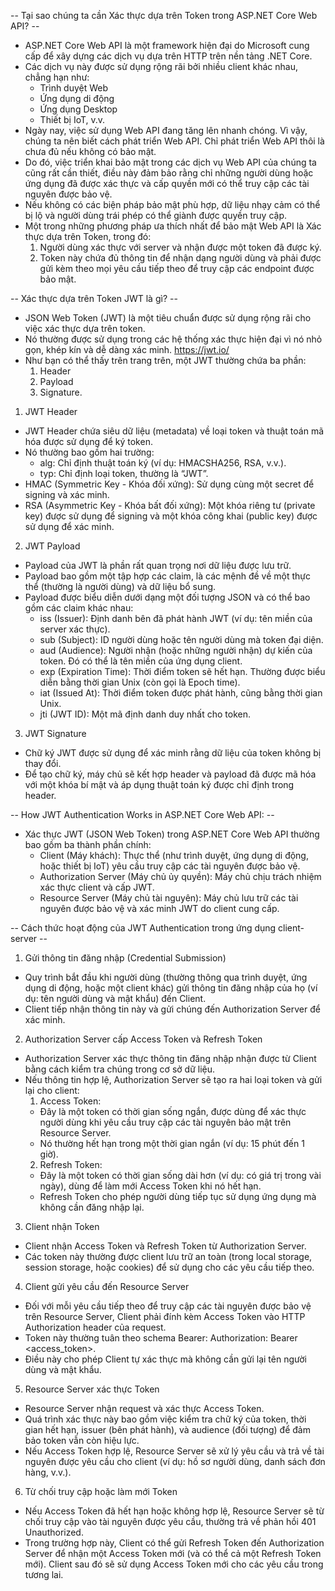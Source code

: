 -- Tại sao chúng ta cần Xác thực dựa trên Token trong ASP.NET Core Web API? --
- ASP.NET Core Web API là một framework hiện đại do Microsoft cung cấp để xây dựng các dịch vụ dựa trên HTTP trên nền tảng .NET Core.
- Các dịch vụ này được sử dụng rộng rãi bởi nhiều client khác nhau, chẳng hạn như:
  - Trình duyệt Web
  - Ứng dụng di động
  - Ứng dụng Desktop
  - Thiết bị IoT, v.v.
- Ngày nay, việc sử dụng Web API đang tăng lên nhanh chóng. Vì vậy, chúng ta nên biết cách phát triển Web API. Chỉ phát triển Web API thôi là chưa đủ nếu không có bảo mật. 
- Do đó, việc triển khai bảo mật trong các dịch vụ Web API của chúng ta cũng rất cần thiết, điều này đảm bảo rằng chỉ những người dùng hoặc ứng dụng đã được xác thực và cấp quyền mới có thể truy cập các tài nguyên được bảo vệ. 
- Nếu không có các biện pháp bảo mật phù hợp, dữ liệu nhạy cảm có thể bị lộ và người dùng trái phép có thể giành được quyền truy cập.
- Một trong những phương pháp ưa thích nhất để bảo mật Web API là Xác thực dựa trên Token, trong đó:
  1. Người dùng xác thực với server và nhận được một token đã được ký.
  2. Token này chứa đủ thông tin để nhận dạng người dùng và phải được gửi kèm theo mọi yêu cầu tiếp theo để truy cập các endpoint được bảo mật.

-- Xác thực dựa trên Token JWT là gì? -- 
- JSON Web Token (JWT) là một tiêu chuẩn được sử dụng rộng rãi cho việc xác thực dựa trên token. 
- Nó thường được sử dụng trong các hệ thống xác thực hiện đại vì nó nhỏ gọn, khép kín và dễ dàng xác minh.
https://jwt.io/
- Như bạn có thể thấy trên trang trên, một JWT thường chứa ba phần: 
  1. Header
  2. Payload
  3. Signature. 

1. JWT Header
- JWT Header chứa siêu dữ liệu (metadata) về loại token và thuật toán mã hóa được sử dụng để ký token. 
- Nó thường bao gồm hai trường:
  - alg: Chỉ định thuật toán ký (ví dụ: HMACSHA256, RSA, v.v.).
  - typ: Chỉ định loại token, thường là “JWT”.
- HMAC (Symmetric Key - Khóa đối xứng): Sử dụng cùng một secret để signing và xác minh.
- RSA (Asymmetric Key - Khóa bất đối xứng): Một khóa riêng tư (private key) được sử dụng để signing và một khóa công khai (public key) được sử dụng để xác minh.

2. JWT Payload
- Payload của JWT là phần rất quan trọng nơi dữ liệu được lưu trữ. 
- Payload bao gồm một tập hợp các claim, là các mệnh đề về một thực thể (thường là người dùng) và dữ liệu bổ sung. 
- Payload được biểu diễn dưới dạng một đối tượng JSON và có thể bao gồm các claim khác nhau:
  - iss (Issuer): Định danh bên đã phát hành JWT (ví dụ: tên miền của server xác thực).
  - sub (Subject): ID người dùng hoặc tên người dùng mà token đại diện.
  - aud (Audience): Người nhận (hoặc những người nhận) dự kiến của token. Đó có thể là tên miền của ứng dụng client.
  - exp (Expiration Time): Thời điểm token sẽ hết hạn. Thường được biểu diễn bằng thời gian Unix (còn gọi là Epoch time).
  - iat (Issued At): Thời điểm token được phát hành, cũng bằng thời gian Unix.
  - jti (JWT ID): Một mã định danh duy nhất cho token.

3. JWT Signature
- Chữ ký JWT được sử dụng để xác minh rằng dữ liệu của token không bị thay đổi. 
- Để tạo chữ ký, máy chủ sẽ kết hợp header và payload đã được mã hóa với một khóa bí mật và áp dụng thuật toán ký được chỉ định trong header.

-- How JWT Authentication Works in ASP.NET Core Web API: --
- Xác thực JWT (JSON Web Token) trong ASP.NET Core Web API thường bao gồm ba thành phần chính:
  - Client (Máy khách): Thực thể (như trình duyệt, ứng dụng di động, hoặc thiết bị IoT) yêu cầu truy cập các tài nguyên được bảo vệ.
  - Authorization Server (Máy chủ ủy quyền): Máy chủ chịu trách nhiệm xác thực client và cấp JWT.
  - Resource Server (Máy chủ tài nguyên): Máy chủ lưu trữ các tài nguyên được bảo vệ và xác minh JWT do client cung cấp.

-- Cách thức hoạt động của JWT Authentication trong ứng dụng client-server --
1. Gửi thông tin đăng nhập (Credential Submission)
- Quy trình bắt đầu khi người dùng (thường thông qua trình duyệt, ứng dụng di động, hoặc một client khác) gửi thông tin đăng nhập của họ (ví dụ: tên người dùng và mật khẩu) đến Client. 
- Client tiếp nhận thông tin này và gửi chúng đến Authorization Server để xác minh.

2. Authorization Server cấp Access Token và Refresh Token
- Authorization Server xác thực thông tin đăng nhập nhận được từ Client bằng cách kiểm tra chúng trong cơ sở dữ liệu. 
- Nếu thông tin hợp lệ, Authorization Server sẽ tạo ra hai loại token và gửi lại cho client:
  1. Access Token: 
    - Đây là một token có thời gian sống ngắn, được dùng để xác thực người dùng khi yêu cầu truy cập các tài nguyên bảo mật trên Resource Server. 
    - Nó thường hết hạn trong một thời gian ngắn (ví dụ: 15 phút đến 1 giờ).
  2. Refresh Token: 
    - Đây là một token có thời gian sống dài hơn (ví dụ: có giá trị trong vài ngày), dùng để làm mới Access Token khi nó hết hạn. 
    - Refresh Token cho phép người dùng tiếp tục sử dụng ứng dụng mà không cần đăng nhập lại.

3. Client nhận Token
- Client nhận Access Token và Refresh Token từ Authorization Server. 
- Các token này thường được client lưu trữ an toàn (trong local storage, session storage, hoặc cookies) để sử dụng cho các yêu cầu tiếp theo.

4. Client gửi yêu cầu đến Resource Server
- Đối với mỗi yêu cầu tiếp theo để truy cập các tài nguyên được bảo vệ trên Resource Server, Client phải đính kèm Access Token vào HTTP Authorization header của request. 
- Token này thường tuân theo schema Bearer: Authorization: Bearer <access_token>. 
- Điều này cho phép Client tự xác thực mà không cần gửi lại tên người dùng và mật khẩu.

5. Resource Server xác thực Token
- Resource Server nhận request và xác thực Access Token. 
- Quá trình xác thực này bao gồm việc kiểm tra chữ ký của token, thời gian hết hạn, issuer (bên phát hành), và audience (đối tượng) để đảm bảo token vẫn còn hiệu lực. 
- Nếu Access Token hợp lệ, Resource Server sẽ xử lý yêu cầu và trả về tài nguyên được yêu cầu cho client (ví dụ: hồ sơ người dùng, danh sách đơn hàng, v.v.).

6. Từ chối truy cập hoặc làm mới Token
- Nếu Access Token đã hết hạn hoặc không hợp lệ, Resource Server sẽ từ chối truy cập vào tài nguyên được yêu cầu, thường trả về phản hồi 401 Unauthorized. 
- Trong trường hợp này, Client có thể gửi Refresh Token đến Authorization Server để nhận một Access Token mới (và có thể cả một Refresh Token mới). Client sau đó sẽ sử dụng Access Token mới cho các yêu cầu trong tương lai.

